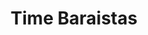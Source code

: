 ---
layout: credit-info
headerstatus: shunk-header
valid: 1
title: Time Baraistas
thumbnail: /assets/img/credits-grid/time-baristas.jpg
image: /assets/img/credits-grid/opengraph/time-baristas.jpg
image_size: 3
category: credits
role: Composer
type: Web Series
imdb: http://www.imdb.com/title/tt3382828
soundcloud: https://w.soundcloud.com/player/?url=https%3A//api.soundcloud.com/tracks/164262609&amp;color=ff5500&amp;auto_play=false&amp;hide_related=false&amp;show_comments=true&amp;show_user=true&amp;show_reposts=false
genre: Sean O'Neill
director: Adam Lipsius
writers: Sean O'Neill, Alex Young
synopsis: Time Travel. Bionic Women. Murder. A comedic web series about two slackers who inadvertently turn their coffee-maker into a time machine.
---